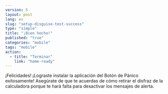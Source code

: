 ```yaml
---
version: 5
layout: post
lang: es
slug: "setup-disguise-test-success"
type: "simple"
title: "¡Bien hecho!"
published: "true"
categories: "mobile"
tags: "mobile"
action: 
  - title: "Terminar"
    link: "home-ready"
---
```


¡Felicidades! ¡Lograste instalar la aplicación del Botón de Pánico exitosamente! Asegúrate de que te acuerdas de cómo retirar el 
disfraz de la calculadora porque te hará falta para desactivar los mensajes de alerta.
